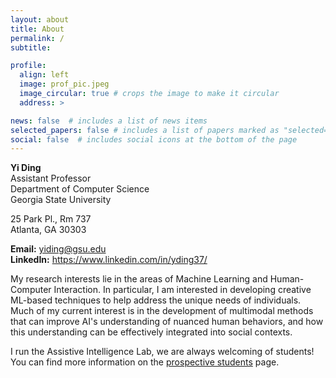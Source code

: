 ```yaml
---
layout: about
title: About
permalink: /
subtitle: 

profile:
  align: left
  image: prof_pic.jpeg
  image_circular: true # crops the image to make it circular
  address: >

news: false  # includes a list of news items
selected_papers: false # includes a list of papers marked as "selected={true}"
social: false  # includes social icons at the bottom of the page
---
```



**Yi Ding** \
Assistant Professor \
Department of Computer Science \
Georgia State University <br />

25 Park Pl., Rm 737 \
Atlanta, GA 30303 <br />

**Email:** <a href="mailto:yiding@gsu.edu">yiding@gsu.edu</a> \
**LinkedIn:** <a href="https://www.linkedin.com/in/yding37/">https://www.linkedin.com/in/yding37/</a>


My research interests lie in the areas of Machine Learning and Human-Computer Interaction. In particular,
I am interested in developing creative ML-based techniques to help address the unique needs of individuals. 
Much of my current interest is in the development of multimodal methods that can 
improve AI's understanding of nuanced human behaviors, and how this understanding can be effectively integrated into social contexts. 

I run the Assistive Intelligence Lab, we are always welcoming of students! You can find more information on the [prospective students](/students) page.


<!-- 
 
Write your biography here. Tell the world about yourself. Link to your favorite [subreddit](http://reddit.com). You can put a picture in, too. The code is already in, just name your picture `prof_pic.jpg` and put it in the `img/` folder.

Put your address / P.O. box / other info right below your picture. You can also disable any these elements by editing `profile` property of the YAML header of your `_pages/about.md`. Edit `_bibliography/papers.bib` and Jekyll will render your [publications page](/al-folio/publications/) automatically.

Link to your social media connections, too. This theme is set up to use [Font Awesome icons](http://fortawesome.github.io/Font-Awesome/) and [Academicons](https://jpswalsh.github.io/academicons/), like the ones below. Add your Facebook, Twitter, LinkedIn, Google Scholar, or just disable all of them. -->
